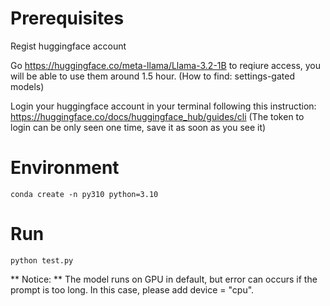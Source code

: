 # Prerequisites
Regist huggingface account

Go https://huggingface.co/meta-llama/Llama-3.2-1B to reqiure access, you will be able to use them around 1.5 hour. (How to find: settings-gated models)

Login your huggingface account in your terminal following this instruction: https://huggingface.co/docs/huggingface_hub/guides/cli
(The token to login can be only seen one time, save it as soon as you see it)

# Environment
```
conda create -n py310 python=3.10

```
# Run
```
python test.py
```

** Notice: ** The model runs on GPU in default, but error can occurs if the prompt is too long. In this case, please add device = "cpu". 
